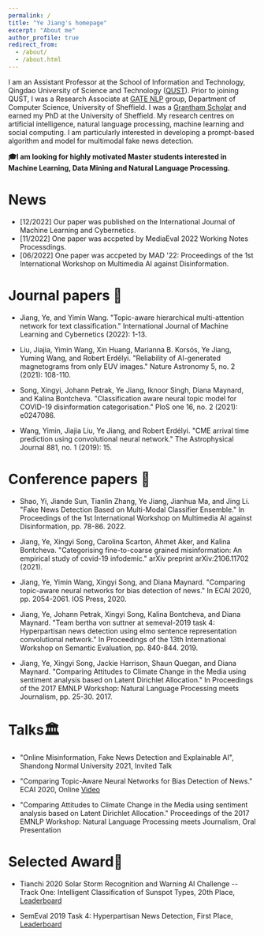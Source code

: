 ```yaml
---
permalink: /
title: "Ye Jiang's homepage"
excerpt: "About me"
author_profile: true
redirect_from: 
  - /about/
  - /about.html
---
```


I am an Assistant Professor at the School of Information and Technology, Qingdao University of Science and Technology ([QUST](https://www.qust.edu.cn/)). Prior to joining QUST, I was a Research Associate at [GATE NLP](https://gate.ac.uk/) group, Department of Computer Science, University of Sheffield. I was a [Grantham Scholar](https://grantham.sheffield.ac.uk/scholars/ye-jiang-2/) and earned my PhD at the University of Sheffield. My research centres on artificial intelligence, natural language processing, machine learning and social computing. I am particularly interested in developing a prompt-based algorithm and model for multimodal fake news detection.

**🎓I am looking for highly motivated Master students interested in Machine Learning, Data Mining and Natural Language Processing.**

News
======
- [12/2022] Our paper was published on the International Journal of Machine Learning and Cybernetics.
- [11/2022] One paper was accpeted by MediaEval 2022 Working Notes Processdings.
- [06/2022] One paper was accpeted by MAD '22: Proceedings of the 1st International Workshop on Multimedia AI against Disinformation.

Journal papers 📝 
======
* Jiang, Ye, and Yimin Wang. "Topic-aware hierarchical multi-attention network for text classification." International Journal of Machine Learning and Cybernetics (2022): 1-13.

* Liu, Jiajia, Yimin Wang, Xin Huang, Marianna B. Korsós, Ye Jiang, Yuming Wang, and Robert Erdélyi. "Reliability of AI-generated magnetograms from only EUV images." Nature Astronomy 5, no. 2 (2021): 108-110.

* Song, Xingyi, Johann Petrak, Ye Jiang, Iknoor Singh, Diana Maynard, and Kalina Bontcheva. "Classification aware neural topic model for COVID-19 disinformation categorisation." PloS one 16, no. 2 (2021): e0247086.

* Wang, Yimin, Jiajia Liu, Ye Jiang, and Robert Erdélyi. "CME arrival time prediction using convolutional neural network." The Astrophysical Journal 881, no. 1 (2019): 15.

Conference papers 📝 
======
* Shao, Yi, Jiande Sun, Tianlin Zhang, Ye Jiang, Jianhua Ma, and Jing Li. "Fake News Detection Based on Multi-Modal Classifier Ensemble." In Proceedings of the 1st International Workshop on Multimedia AI against Disinformation, pp. 78-86. 2022.

* Jiang, Ye, Xingyi Song, Carolina Scarton, Ahmet Aker, and Kalina Bontcheva. "Categorising fine-to-coarse grained misinformation: An empirical study of covid-19 infodemic." arXiv preprint arXiv:2106.11702 (2021).

* Jiang, Ye, Yimin Wang, Xingyi Song, and Diana Maynard. "Comparing topic-aware neural networks for bias detection of news." In ECAI 2020, pp. 2054-2061. IOS Press, 2020.

* Jiang, Ye, Johann Petrak, Xingyi Song, Kalina Bontcheva, and Diana Maynard. "Team bertha von suttner at semeval-2019 task 4: Hyperpartisan news detection using elmo sentence representation convolutional network." In Proceedings of the 13th International Workshop on Semantic Evaluation, pp. 840-844. 2019.

* Jiang, Ye, Xingyi Song, Jackie Harrison, Shaun Quegan, and Diana Maynard. "Comparing Attitudes to Climate Change in the Media using sentiment analysis based on Latent Dirichlet Allocation." In Proceedings of the 2017 EMNLP Workshop: Natural Language Processing meets Journalism, pp. 25-30. 2017.


Talks🏛️
======
* "Online Misinformation, Fake News Detection and Explainable AI",
  Shandong Normal University 2021,
  Invited Talk

* "Comparing Topic-Aware Neural Networks for Bias Detection of News." 
  ECAI 2020,
  Online [Video](https://underline.io/lecture/1948-comparing-topic-aware-neural-networks-for-bias-detection-of-news)

* "Comparing Attitudes to Climate Change in the Media using sentiment analysis based on Latent Dirichlet Allocation."
  Proceedings of the 2017 EMNLP Workshop: Natural Language Processing meets Journalism,
  Oral Presentation
  
Selected Award🏅
======
* Tianchi 2020 Solar Storm Recognition and Warning AI Challenge -- Track One: Intelligent Classification of Sunspot Types, 20th Place, [Leaderboard](https://tianchi.aliyun.com/competition/entrance/531803/rankingList)

* SemEval 2019 Task 4: Hyperpartisan News Detection, First Place, [Leaderboard](https://pan.webis.de/semeval19/semeval19-web/#results)

